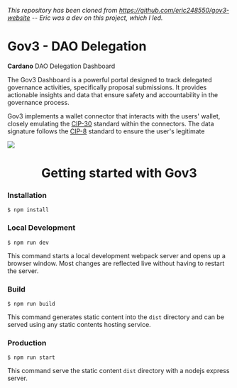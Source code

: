 *This repository has been cloned from https://github.com/eric248550/gov3-website -- Eric was a dev on this project, which I led.*

# Gov3 - DAO Delegation 

**Cardano** DAO Delegation Dashboard

The Gov3 Dashboard is a powerful portal designed to track delegated governance activities, specifically proposal submissions. It provides actionable insights and data that ensure safety and accountability in the governance process.

Gov3 implements a wallet connector that interacts with the users' wallet, closely emulating the [CIP-30](https://github.com/cardano-foundation/CIPs/tree/master/CIP-0030) standard within the connectors. The data signature follows the [CIP-8](https://github.com/cardano-foundation/CIPs/tree/master/CIP-0008) standard to ensure the user's legitimate

![](https://i.imgur.com/6MD5XHP.jpg)


<h1 align="center">Getting started with Gov3</h1>

### Installation

```
$ npm install
```

### Local Development

```
$ npm run dev
```

This command starts a local development webpack server and opens up a browser window. Most changes are reflected live without having to restart the server.

### Build

```
$ npm run build
```

This command generates static content into the `dist` directory and can be served using any static contents hosting service.

### Production

```
$ npm run start
```

This command serve the static content `dist` directory with a nodejs express server.

